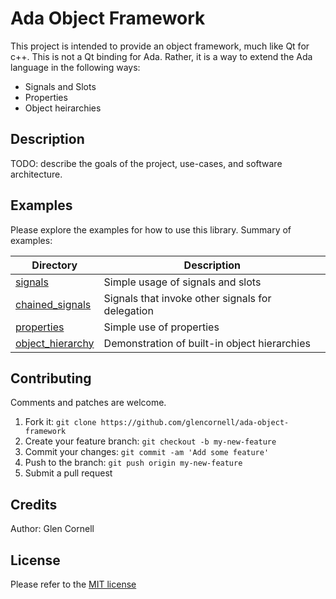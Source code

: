 # Ada Object Framework

This project is intended to provide an object framework, much like Qt
for c++.  This is not a Qt binding for Ada.  Rather, it is a way to
extend the Ada language in the following ways:

* Signals and Slots
* Properties
* Object heirarchies

## Description

TODO: describe the goals of the project, use-cases, and software architecture.

## Examples

Please explore the examples for how to use this library. Summary of examples:

|Directory|Description|
|---|---|
|[signals](examples/signals)|Simple usage of signals and slots|
|[chained_signals](examples/chained_signals)|Signals that invoke other signals for delegation|
|[properties](examples/properties)|Simple use of properties|
|[object_hierarchy](examples/object_hierarchy)|Demonstration of built-in object hierarchies|

## Contributing

Comments and patches are welcome.

1. Fork it: `git clone https://github.com/glencornell/ada-object-framework`
2. Create your feature branch: `git checkout -b my-new-feature`
3. Commit your changes: `git commit -am 'Add some feature'`
4. Push to the branch: `git push origin my-new-feature`
5. Submit a pull request

## Credits

Author: Glen Cornell

## License

Please refer to the [MIT license](LICENSE)
